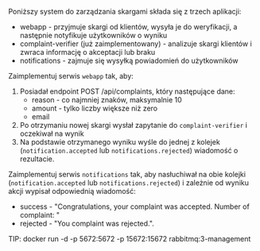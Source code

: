 Poniższy system do zarządzania skargami składa się z trzech aplikacji:
 - webapp - przyjmuje skargi od klientów, wysyła je do weryfikacji, a następnie notyfikuje użytkowników o wyniku
 - complaint-verifier (już zaimplementowany) - analizuje skargi klientów i zwraca informację o akceptacji lub braku
 - notifications - zajmuje się wysyłką powiadomień do użytkowników

Zaimplementuj serwis `webapp` tak, aby:
1. Posiadał endpoint POST /api/complaints, który następujące dane:
    - reason - co najmniej znaków, maksymalnie 10
    - amount - tylko liczby większe niż zero
    - email
2. Po otrzymaniu nowej skargi wysłał zapytanie do `complaint-verifier` i oczekiwał na wynik
3. Na podstawie otrzymanego wyniku wyśle do jednej z kolejek (`notification.accepted` lub `notifications.rejected`) wiadomość o rezultacie.

Zaimplementuj serwis `notifications` tak, aby nasłuchiwał na obie kolejki (`notification.accepted` lub `notifications.rejected`) i zależnie od wyniku akcji wypisał odpowiednią wiadomość:
 - success - "Congratulations, your complaint was accepted. Number of complaint: <number>"
 - rejected - "You complaint was rejected.".

TIP: docker run -d -p 5672:5672 -p 15672:15672 rabbitmq:3-management